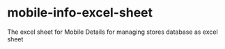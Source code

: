 # mobile-info-excel-sheet
The excel sheet for Mobile Details for managing stores database as excel sheet
